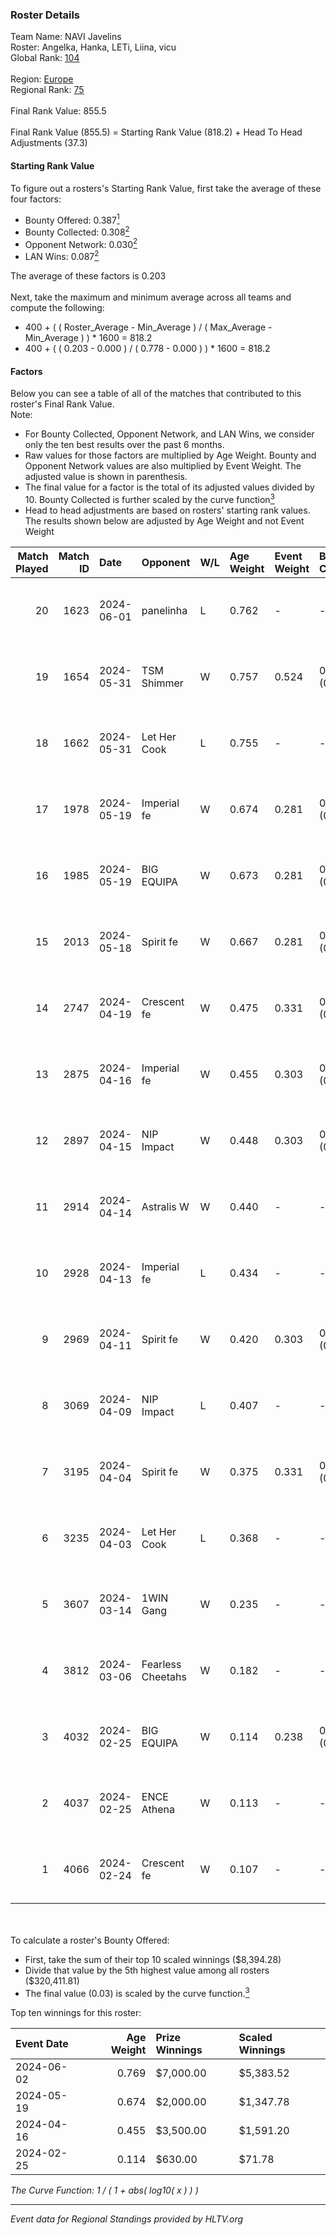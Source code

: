 ### Roster Details<br />
Team Name: NAVI Javelins<br />
Roster: Angelka, Hanka, LETi, Liina, vicu<br />
Global Rank: [104](../standings_global.md)<br />
<br />
Region: [Europe]( ../standings_europe.md)<br />
Regional Rank: [75]( ../standings_europe.md)<br />
<br />
Final Rank Value:  855.5<br />
<br />
Final Rank Value (855.5) = Starting Rank Value (818.2) + Head To Head Adjustments (37.3)<br />

#### Starting Rank Value<br />
To figure out a rosters's Starting Rank Value, first take the average of these four factors:<br />
- Bounty Offered: 0.387[<sup>1</sup>](#table2)
- Bounty Collected: 0.308[<sup>2</sup>](#table1)
- Opponent Network: 0.030[<sup>2</sup>](#table1)
- LAN Wins: 0.087[<sup>2</sup>](#table1)

The average of these factors is 0.203<br />
<br />
Next, take the maximum and minimum average across all teams and compute the following:<br />
- 400 + ( ( Roster_Average - Min_Average ) / ( Max_Average - Min_Average ) ) * 1600 = 818.2
- 400 + ( ( 0.203 - 0.000 ) / ( 0.778 - 0.000 ) ) * 1600 = 818.2


#### Factors<br />
Below you can see a table of all of the matches that contributed to this roster's Final Rank Value.<br />
Note:<br />

- For Bounty Collected, Opponent Network, and LAN Wins, we consider only the ten best results over the past 6 months.
- Raw values for those factors are multiplied by Age Weight. Bounty and Opponent Network values are also multiplied by Event Weight. The adjusted value is shown in parenthesis.
- The final value for a factor is the total of its adjusted values divided by 10. Bounty Collected is further scaled by the curve function[<sup>3</sup>](#curveFunction)
- Head to head adjustments are based on rosters' starting rank values. The results shown below are adjusted by Age Weight and not Event Weight
<span id="table1"></span><br />


| Match Played | Match ID | Date       | Opponent          | W/L | Age Weight | Event Weight | Bounty Collected | Opponent Network | LAN Wins  | H2H Adj. | Roster                            |
| -: | -: | :- | :- | :- | :- | :- | :- | :- | :- | -: | :- |
|           20 |     1623 | 2024-06-01 | panelinha         | L   | 0.762      | -            | -                | -                | -         |   -11.99 | Angelka, Hanka, LETi, Liina, vicu |
|           19 |     1654 | 2024-05-31 | TSM Shimmer       | W   | 0.757      | 0.524        | 0.020 (0.008)    | 0.191 (0.076)    | 1 (0.757) |     7.51 | Angelka, Hanka, LETi, Liina, vicu |
|           18 |     1662 | 2024-05-31 | Let Her Cook      | L   | 0.755      | -            | -                | -                | -         |   -10.43 | Angelka, Hanka, LETi, Liina, vicu |
|           17 |     1978 | 2024-05-19 | Imperial fe       | W   | 0.674      | 0.281        | 0.128 (0.024)    | 0.287 (0.054)    | 0 (0.000) |    15.67 | Angelka, Hanka, LETi, Liina, vicu |
|           16 |     1985 | 2024-05-19 | BIG EQUIPA        | W   | 0.673      | 0.281        | 0.017 (0.003)    | 0.142 (0.027)    | 0 (0.000) |     8.67 | Angelka, Hanka, LETi, Liina, vicu |
|           15 |     2013 | 2024-05-18 | Spirit fe         | W   | 0.667      | 0.281        | 0.005 (0.001)    | 0.136 (0.025)    | 0 (0.000) |     5.12 | Angelka, Hanka, LETi, Liina, vicu |
|           14 |     2747 | 2024-04-19 | Crescent fe       | W   | 0.475      | 0.331        | 0.004 (0.001)    | 0.074 (0.012)    | 0 (0.000) |     3.80 | Angelka, Hanka, LETi, Liina, vicu |
|           13 |     2875 | 2024-04-16 | Imperial fe       | W   | 0.455      | 0.303        | 0.128 (0.018)    | 0.287 (0.040)    | 0 (0.000) |    11.05 | Angelka, Hanka, LETi, Liina, vicu |
|           12 |     2897 | 2024-04-15 | NIP Impact        | W   | 0.448      | 0.303        | 0.005 (0.001)    | 0.219 (0.030)    | 0 (0.000) |     5.32 | Angelka, Hanka, LETi, Liina, vicu |
|           11 |     2914 | 2024-04-14 | Astralis W        | W   | 0.440      | -            | -                | -                | 0 (0.000) |     3.34 | Angelka, Hanka, LETi, Liina, vicu |
|           10 |     2928 | 2024-04-13 | Imperial fe       | L   | 0.434      | -            | -                | -                | -         |    -3.03 | Angelka, Hanka, LETi, Liina, vicu |
|            9 |     2969 | 2024-04-11 | Spirit fe         | W   | 0.420      | 0.303        | 0.005 (0.001)    | 0.136 (0.017)    | 0 (0.000) |     3.81 | Angelka, Hanka, LETi, Liina, vicu |
|            8 |     3069 | 2024-04-09 | NIP Impact        | L   | 0.407      | -            | -                | -                | -         |    -8.18 | Angelka, Hanka, LETi, Liina, vicu |
|            7 |     3195 | 2024-04-04 | Spirit fe         | W   | 0.375      | 0.331        | 0.005 (0.001)    | 0.136 (0.017)    | 0 (0.000) |     3.47 | Angelka, Hanka, LETi, Liina, vicu |
|            6 |     3235 | 2024-04-03 | Let Her Cook      | L   | 0.368      | -            | -                | -                | -         |    -4.21 | Angelka, Hanka, LETi, Liina, vicu |
|            5 |     3607 | 2024-03-14 | 1WIN Gang         | W   | 0.235      | -            | -                | -                | -         |     2.08 | Angelka, Hanka, LETi, Liina, vicu |
|            4 |     3812 | 2024-03-06 | Fearless Cheetahs | W   | 0.182      | -            | -                | -                | -         |     1.79 | Angelka, Hanka, LETi, Liina, vicu |
|            3 |     4032 | 2024-02-25 | BIG EQUIPA        | W   | 0.114      | 0.238        | 0.017 (0.000)    | 0.142 (0.004)    | -         |     1.55 | Angelka, Hanka, LETi, Liina, vicu |
|            2 |     4037 | 2024-02-25 | ENCE Athena       | W   | 0.113      | -            | -                | -                | -         |     0.96 | Angelka, Hanka, LETi, Liina, vicu |
|            1 |     4066 | 2024-02-24 | Crescent fe       | W   | 0.107      | -            | -                | -                | -         |     1.01 | Angelka, Hanka, LETi, Liina, vicu |

<br />
<span id="table2"></span><br />
To calculate a roster's Bounty Offered:<br />

- First, take the sum of their top 10 scaled winnings ($8,394.28)
- Divide that value by the 5th highest value among all rosters ($320,411.81)
- The final value (0.03) is scaled by the curve function.[<sup>3</sup>](#curveFunction)

Top ten winnings for this roster:<br />

| Event Date | Age Weight | Prize Winnings | Scaled Winnings |
| :- | -: | :- | :- |
| 2024-06-02 |      0.769 | $7,000.00      | $5,383.52       |
| 2024-05-19 |      0.674 | $2,000.00      | $1,347.78       |
| 2024-04-16 |      0.455 | $3,500.00      | $1,591.20       |
| 2024-02-25 |      0.114 | $630.00        | $71.78          |


<span id="curveFunction"></span>_The Curve Function: 1 / ( 1 + abs( log10( x ) ) )_<br />

---
_Event data for Regional Standings provided by HLTV.org_<br />
